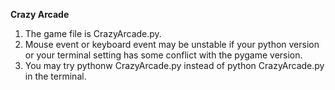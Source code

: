 **Crazy Arcade**

1. The game file is CrazyArcade.py.
2. Mouse event or keyboard event may be unstable if your python version or your terminal setting has some conflict with the pygame version.
3. You may try pythonw CrazyArcade.py instead of python CrazyArcade.py in the terminal.